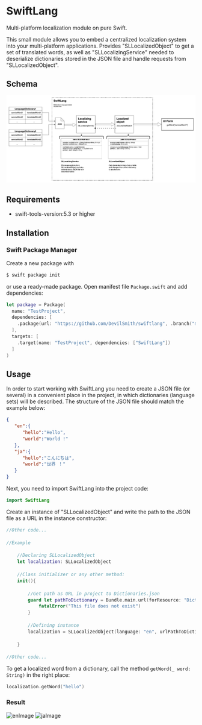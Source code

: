 # SwiftLang

Multi-platform localization module on pure Swift.

This small module allows you to embed a centralized localization system into your multi-platform applications. Provides "SLLocalizedObject" to get a set of translated words, as well as "SLLocalizingService" needed to deserialize dictionaries stored in the JSON file and handle requests from "SLLocalizedObject".

## Schema
![SchemaImage](/assets/SwiftLangSchema.jpg)

## Requirements
- swift-tools-version:5.3 or higher

## Installation

### Swift Package Manager
Create a new package with 
```bash
$ swift package init
```

or use a ready-made package. Open manifest file `Package.swift` and add dependencies: 

```swift
let package = Package(
  name: "TestProject",
  dependencies: [
    .package(url: "https://github.com/DevilSmith/swiftlang", .branch("main"))
  ],
  targets: [
    .target(name: "TestProject", dependencies: ["SwiftLang"])
  ]
)
```

## Usage
In order to start working with SwiftLang you need to create a JSON file (or several) in a convenient place in the project, in which dictionaries (language sets) will be described. The structure of the JSON file should match the example below:

```json
{
   "en":{
      "hello":"Hello",
      "world":"World !"
   },
   "ja":{
      "hello":"こんにちは",
      "world":"世界 ！"
   }
}
```
Next, you need to import SwiftLang into the project code:
```swift
import SwiftLang
```
Create an instance of "SLLocalizedObject" and write the path to the JSON file as a URL in the instance constructor:
```swift
//Other code...

//Example

    //Declaring SLLocalizedObject
    let localization: SLLocalizedObject
    
    //Class initializer or any other method:
    init(){
        
        //Get path as URL in project to Dictionaries.json
        guard let pathToDictionary = Bundle.main.url(forResource: "Dictionaries", withExtension: "json") else {
            fatalError("This file does not exist")
        }
        
        //Defining instance
        localization = SLLocalizedObject(language: "en", urlPathToDictionary: pathToDictionary)
        
    }
    
//Other code...
```
To get a localized word from a dictionary, call the method `getWord(_ word: String)` in the right place:
```swift
localization.getWord("hello")
```
### Result
![enImage](/assets/en.jpg)
![jaImage](/assets/ja.jpg)
